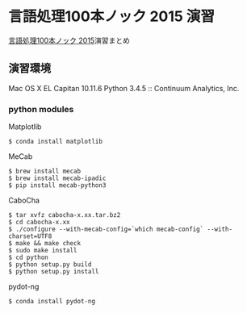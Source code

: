 # 言語処理100本ノック 2015 演習

[言語処理100本ノック 2015](http://www.cl.ecei.tohoku.ac.jp/nlp100/)演習まとめ

## 演習環境
Mac OS X EL Capitan 10.11.6
Python 3.4.5 :: Continuum Analytics, Inc.

### python modules

Matplotlib
```Bush:
$ conda install matplotlib
```

MeCab
```Bush:
$ brew install mecab
$ brew install mecab-ipadic
$ pip install mecab-python3
```

CaboCha
```Bush:
$ tar xvfz cabocha-x.xx.tar.bz2
$ cd cabocha-x.xx
$ ./configure --with-mecab-config=`which mecab-config` --with-charset=UTF8
$ make && make check
$ sudo make install
$ cd python
$ python setup.py build
$ python setup.py install
```

pydot-ng
```Bush:
$ conda install pydot-ng
```
